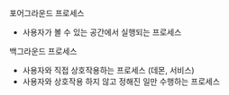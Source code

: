 포어그라운드 프로세스
- 사용자가 볼 수 있는 공간에서 실행되는 프로세스

백그라운드 프로세스
- 사용자와 직접 상호작용하는 프로세스 (데몬, 서비스)
- 사용자와 상호작용 하지 않고 정해진 일만 수행하는 프로세스